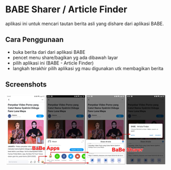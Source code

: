 # BABE Sharer / Article Finder
 aplikasi ini untuk mencari tautan berita asli yang dishare dari aplikasi BABE.


## Cara Penggunaan
- buka berita dari dari aplikasi BABE
- pencet menu share/bagikan yg ada dibawah layar
- pilih aplikasi ini (BABE - Article Finder)
- langkah terakhir pilih aplikasi yg mau digunakan utk membagikan berita


## Screenshots
![screenshot](https://github.com/hariimurti/BABESharer/blob/master/screenshot.png)